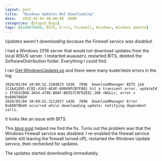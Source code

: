 ```yaml
---
layout: post
title:  "Windows Updates Not Downloading"
date:   2020-05-04 08:00:00 -0600
categories: [Stupid_Bugs]
tags: [0x800706D9, BITS, Error, Firewall, Windows, Windows Update]
---
```


*Updates weren't downloading because the Firewall service was disabled.*

I had a Windows 2016 server that would not download updates from the local WSUS server. I restarted wuauserv, restarted BITS, deleted the SoftwareDistribution folder. Everything I could find.

I ran [Get-WindowsUpdateLog](https://docs.microsoft.com/en-us/powershell/module/windowsupdate/get-windowsupdatelog?view=win10-ps) and there were many `0x800706D9` errors in the log:

```
2020/05/04 10:09:52.3104833 1436  7896  DownloadManager BITS job {C1A41E05-EC02-4163-AE4F-60949FCB7FA0} hit a transient error, updateId = {F5D1CD88-3A34-479E-B8AF-B6557C9F92E8}.200 <NULL>, error = 0x800706D9
2020/05/04 10:09:52.3112657 1436  7896  DownloadManager Error 0x800706d9 occurred while downloading update; notifying dependent calls.
```

It looks like an issue with BITS.

This [blog post](http://blog.configmatt.com/2018/06/0x800706d9-there-are-no-more-endpoints.html) helped me find the fix. Turns out the problem was that the Windows Firewall service was disabled. I re-enabled the firewall service (while still leaving the firewall turned off), restarted the Windows Update service, then rechecked for updates.

The updates started downloading immediately.

